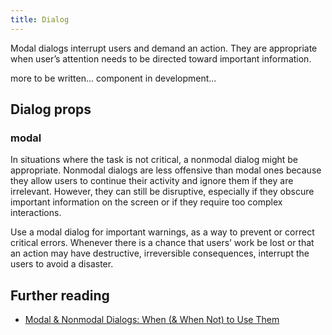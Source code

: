 ```yaml
---
title: Dialog
---
```


Modal dialogs interrupt users and demand an action. They are appropriate when user’s attention needs to be directed toward important information.

more to be written... component in development...

## Dialog props

### modal

In situations where the task is not critical, a nonmodal dialog might be appropriate. Nonmodal dialogs are less offensive than modal ones because they allow users to continue their activity and ignore them if they are irrelevant. However, they can still be disruptive, especially if they obscure important information on the screen or if they require too complex interactions.

<research-insight>
  Use a modal dialog for important warnings, as a way to prevent or correct critical errors. Whenever there is a chance that users’ work be lost or that an action may have destructive, irreversible consequences, interrupt the users to avoid a disaster.
</research-insight>

## Further reading
- [Modal & Nonmodal Dialogs: When (& When Not) to Use Them](https://www.nngroup.com/articles/modal-nonmodal-dialog/)